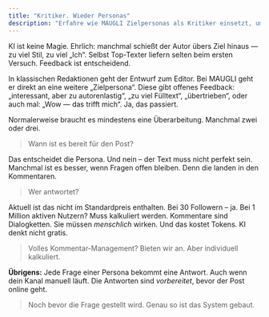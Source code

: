```yaml
---
title: "Kritiker. Wieder Personas"
description: "Erfahre wie MAUGLI Zielpersonas als Kritiker einsetzt, um Inhalte durch mehrere Überarbeitungsrunden zu verfeinern und authentisches Engagement vor der Veröffentlichung sicherzustellt—mit optionalem Kommentarmanagement."
---
```

KI ist keine Magie. Ehrlich: manchmal schießt der Autor übers Ziel hinaus — zu viel Stil, zu viel „Ich“. Selbst Top-Texter liefern selten beim ersten Versuch. Feedback ist entscheidend.

In klassischen Redaktionen geht der Entwurf zum Editor. Bei MAUGLI geht er direkt an eine weitere „Zielpersona“. Diese gibt offenes Feedback: „interessant, aber zu autorenlastig“, „zu viel Fülltext“, „übertrieben“, oder auch mal: „Wow — das trifft mich“. Ja, das passiert.

Normalerweise braucht es mindestens eine Überarbeitung. Manchmal zwei oder drei.

> Wann ist es bereit für den Post?

Das entscheidet die Persona. Und nein – der Text muss nicht perfekt sein. Manchmal ist es besser, wenn Fragen offen bleiben. Denn die landen in den Kommentaren.

> Wer antwortet?

Aktuell ist das nicht im Standardpreis enthalten. Bei 30 Followern – ja. Bei 1 Million aktiven Nutzern? Muss kalkuliert werden. Kommentare sind Dialogketten. Sie müssen *menschlich* wirken. Und das kostet Tokens. KI denkt nicht gratis.

> Volles Kommentar-Management? Bieten wir an. Aber individuell kalkuliert.

**Übrigens:** Jede Frage einer Persona bekommt eine Antwort. Auch wenn dein Kanal manuell läuft. Die Antworten sind *vorbereitet*, bevor der Post online geht.

> Noch bevor die Frage gestellt wird. Genau so ist das System gebaut.